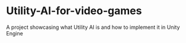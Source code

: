 # Utility-AI-for-video-games

A project showcasing what Utility AI is and how to implement it in Unity Engine

